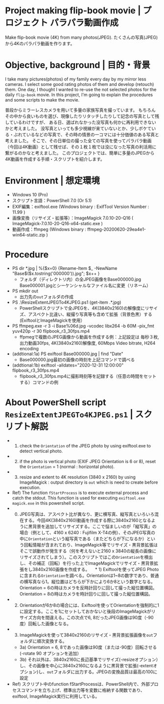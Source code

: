 # Project making flip-book movie | プロジェクト パラパラ動画作成
Make flip-book movie (4K) from many photos(JPEG).
たくさんの写真(JPEG)から4Kのパラパラ動画を作ります。

# Objective, background | 目的・背景
I take many pictures(photos) of my family every day by my mirror less cameras.
I select some good rating photos of them and develop (retouch) them.
One day, I thought I wanted to re-use the not selected photos for the daily `flip-book` movie.
In this project, I'm going to explain the procedures and some scripts to make the movie.

普段からミラーレスカメラを用いて多量の家族写真を撮っています。
もちろんその中から良いものを選び、現像したりリタッチしたりして記念の写真として残しているわけですが、
ある日、選ばれなかった没写真も何かに再利用できないかと考えました。
没写真といっても多少視線が来ていないとか、少しボケている・ぶれているなどの写真で、その時の情景の一コマには十分価値のある写真と考えました。
そこで、その日単位の撮った全ての写真を使ってパラパラ動画（今回は4K動画）として残せば、その１枚１枚では没になった写真の利活用に繋がるのかなと考えました。
このプロジェクトでは、簡単に多量のJPEGから4K動画を作成する手順・スクリプトを紹介します。

# Environment | 想定環境
* Windows 10 (Pro)
* スクリプト言語：PowerShell 7.0 (Or 5.1)
* EXIF編集：exiftool.exe (Windows binary : ExifTool Version Number : 11.99 )
* 画像変換（リサイズ・拡張等）：ImageMagick 7.0.10-20-Q16 ( ImageMagick-7.0.10-20-Q16-x64-static.exe )
* 動画作成：ffmpeg (Windows binary : ffmpeg-20200620-29ea4e1-win64-static.zip )

# Procedure
  * PS dir *.jpg | %{$x=0} {Rename-Item $_ -NewName "Base$($x.tostring('000000')).jpg"; $x++ }
    * フォルダ（ディレクトリ内）の全JPEG画像をBase000000.jpg Base000001.jpgとシーケンシャルなファイル名に変更（リネーム）
  * PS mkdir out
    * 出力先の`out`フォルダの作成
  * PS .\ResizeExtentJPEGTo4KJPEG.ps1 (get-item .\*.jpg)
    * PowerShellスクリプトで全JPEGを、4K(3840x2160)の解像度にリサイズ、アスペクト比違い、縦撮り写真等も含めて拡張（背景色黒）する(ExiftoolとImageMagickを使用）
  * PS ffmpeg.exe -r 3 -i Base%06d.jpg -vcodec libx264 -b 60M -pix_fmt yuv420p -r 30 flipbook_r3_30fps.mp4
    * ffpmegで複数のJPEG画像から動画を作成する例：上記設定は 毎秒３枚, 出力動画30fps, 4K(3840x2160)解像度, 60Mbps Video bitrate, H264 encoding 
  * (addtional:1a) PS exiftool Base000000.jpg | find "Date"
    * Base000000.jpg最初の画像の時刻を上記コマンドで調べる
  * (addtional:1b) exiftool -alldates="2020-12-31 12:00:00" flipbook_r3_30fps.mp4
    * flipbook_r3_30fps.mp4に撮影時刻等を記録する（任意の時間をセットする）コマンドの例
# About PowerShell script `ResizeExtentJPEGTo4KJPEG.ps1` | スクリプト解説
  * 1) check the `Orientation` of the JPEG photo by using exiftool.exe to detect vertical photo.
  * 2) if the photo is vertical photo (EXIF JPEG Orientation is 6 or 8), reset the `Orientation` = 1 (normal : horizontal photo).
  * 3) resize and extent to 4K resolution (3840 x 2160) by using ImageMagick : output directory is `out` which is need to create before execution.
  * Ref) The function `fStartProcess` is to execute external process and catch the stdout. This function is used for executing `exiftool.exe` `magick.exe` in this powershell script.
  * 0) JPEG写真は、アスペクト比が異なり、更に横写真、縦写真といろいろ混在する。今回4K(3840x2160)動画を作成する際に3840x2160となるように黒背景を追加してリサイズする。ここで悩ましいのが「縦写真」の場合（例として、4160 x 6240 : Fujifilm X-T4の例）、そのJPEG写真の中に`Orientation`という縦写真である（またどちらが下になるか）という回転情報が含まれており、ImageMagick等でリサイズ・黒背景拡張はそこで誤動作が発生する（何を考えないと2160 x 3840の縦長の画像にリサイズされてしまう）。このスクリプトではこの`Orientation`を検出し、その補正（回転）を行った上でImageMagickでリサイズ・黒背景拡張をし3840x2160画像を作成する。
　* 1) Exiftoolを使ってJPEG Photoに含まれる`Orientation`を調べる。Orientationは1~8の数字であり、普通の横写真なら1。縦位置はどちらが下かにより6か8という数字となる。Orientation = 6の時はカメラを反時計回りに回して撮った縦位置構図。Orientation = 8の時はカメラを時計回りに回して撮った縦位置構図。
  * 2) Orientationが6か8の場合には、Exiftoolを使ってOrientationを強制的に1に設定する。ここを1にセットしておかないと後段のImageMagickがリサイズ方向を間違える。この次点で6, 8だったJPEG画像は90度（-90度）回転した画像となる。
  * 3) ImageMagickを使って3840x2160のリサイズ・黒背景拡張画像を`out`フォルダに順次変換する。
    * 3a) Orientation = 6, 8であった画像は90度（または-90度）回転させる(-rotate 90 オプションを追加）
    * 3b) それ以外は、3840x2160に長辺基準でリサイズ(-resizeオプション）し、その画像を中心に3840x2160になるように黒背景で拡張(-extentオプション)し、`out`フォルダに出力する。JPEGの変換品質は最高の100に設定
 * Ref) スクリプト中のfunction fStartProcessは、PowerShell内で、外部プロセスコマンドを立ち上げ、標準出力等を変数に格納する関数であり、exiftool, ImageMagick実行に利用している。

